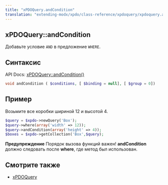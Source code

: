 ```yaml
---
title: "xPDOQuery.andCondition"
translation: "extending-modx/xpdo/class-reference/xpdoquery/xpdoquery.andcondition"
---
```


## xPDOQuery::andCondition

Добавьте условие `AND` в предложение `WHERE`.

## Синтаксис

API Docs: [xPDOQuery::andCondition()](<http://api.modx.com/revolution/2.2/db_core_xpdo_om_xpdoquery.class.html#xPDOQuery::andCondition()>)

```php
void andCondition ( $conditions, [ $binding = null], [ $group = 0])
```

## Пример

Возьмите все коробки шириной 12 и высотой 4.

```php
$query = $xpdo->newQuery('Box');
$query->where(array('width' => 12));
$query->andCondition(array('height' => 4));
$boxes = $xpdo->getCollection('Box',$query);
```

**Предупреждение**
Порядок вызова функций важен! **andCondition** должно следовать после **where**, где метод был использован.

## Смотрите также

-   [xPDOQuery](extending-modx/xpdo/class-reference/xpdoquery "xPDOQuery")
